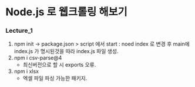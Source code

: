 # Node.js 로 웹크롤링 해보기

### Lecture_1

1. npm init
   -> package.json > script 에서 start : noed index 로 변경 후 main에 index.js 가 명시된것을 따라 index.js 파일 생성.
2. npm i csv-parse@4
   - 최신버전으로 할 시 exports 오류.
3. npm i xlsx
   - 엑셀 파일 파싱 가능한 패키지.
